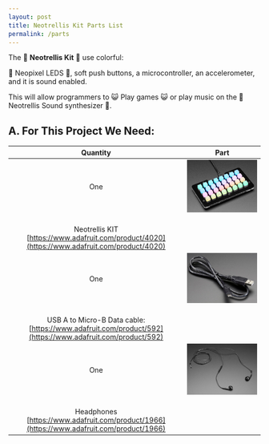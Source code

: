 ```yaml
---
layout: post
title: Neotrellis Kit Parts List
permalink: /parts
---
```



The :rotating_light: **Neotrellis Kit** :rotating_light: use colorful:  

:traffic_light: Neopixel LEDS :traffic_light:, soft push buttons, a microcontroller, an accelerometer, and it is sound enabled.  

This will allow programmers to :smiley_cat: Play games :smiley_cat: or play music on the :musical_note: Neotrellis Sound synthesizer :musical_note:.


## A. For This Project We Need:


| Quantity | Part |
| :-: | :-: |
| One | ![Neotrellis](/assets/images/parts/neotrellis.jpg) |
| <br> Neotrellis KIT <br> [https://www.adafruit.com/product/4020](https://www.adafruit.com/product/4020) ||
| One | ![USB cable](/assets/images/parts/usb.small.png) |
| <br> USB A to Micro-B Data cable: <br> [https://www.adafruit.com/product/592](https://www.adafruit.com/product/592) ||
| One | ![Headphones](/assets/images/parts/1966-03.jpg) |
| <br> Headphones <br> [https://www.adafruit.com/product/1966](https://www.adafruit.com/product/1966) ||
